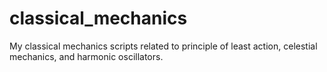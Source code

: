 # classical_mechanics
My classical mechanics scripts related to principle of least action, celestial mechanics, and harmonic oscillators.

